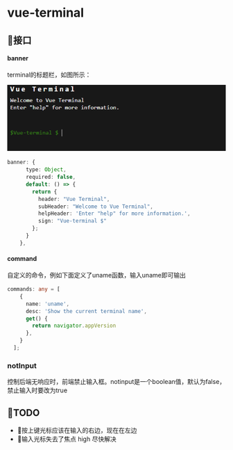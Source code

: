 # vue-terminal

## 📁接口
#### banner

terminal的标题栏，如图所示：

![](index.png)

``` typescript
banner: {
      type: Object,
      required: false,
      default: () => {
        return {
          header: "Vue Terminal",
          subHeader: "Welcome to Vue Terminal",
          helpHeader: 'Enter "help" for more information.',
          sign: "Vue-terminal $"
        };
      }
    },
```
#### command

自定义的命令，例如下面定义了uname函数，输入uname即可输出

```typescript
commands: any = [
    {
      name: 'uname',
      desc: 'Show the current terminal name',
      get() {
        return navigator.appVersion
      },
    }
  ];
```
### notInput

控制后端无响应时，前端禁止输入框。notinput是一个boolean值，默认为false，禁止输入时要改为true


## 📇TODO
- 🥈按上键光标应该在输入的右边，现在在左边
- 🥇输入光标失去了焦点 high 尽快解决

